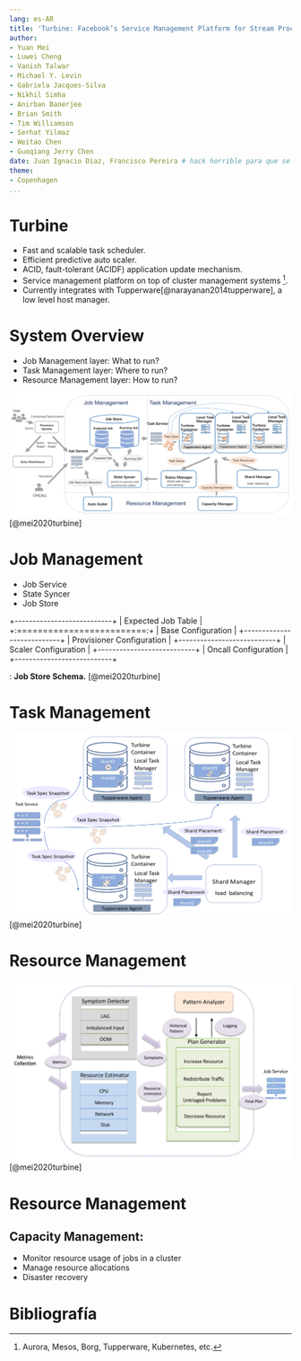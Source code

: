 ```yaml
---
lang: es-AR
title: 'Turbine: Facebook’s Service Management Platform for Stream Processing'
author:
- Yuan Mei
- Luwei Cheng
- Vanish Talwar
- Michael Y. Levin
- Gabriela Jacques-Silva
- Nikhil Simha
- Anirban Banerjee
- Brian Smith
- Tim Williamson
- Serhat Yilmaz
- Weitao Chen
- Guoqiang Jerry Chen
date: Juan Ignacio Díaz, Francisco Pereira # hack horrible para que se vea bien en la presentación
theme:
- Copenhagen
...
```


# Turbine

- Fast and scalable task scheduler.
- Efficient predictive auto scaler.
- ACID, fault-tolerant (ACIDF) application update mechanism.
- Service management platform on top of cluster management systems [^1].
- Currently integrates with Tupperware[@narayanan2014tupperware], a low level
  host manager.

[^1]: Aurora, Mesos, Borg, Tupperware, Kubernetes, etc.

# System Overview

- Job Management layer: What to run?
- Task Management layer: Where to run?
- Resource Management layer: How to run?

![system overview](assets/system-overview.png)[@mei2020turbine]

# Job Management

- Job Service
- State Syncer
- Job Store

+---------------------------+
| Expected Job Table        |
+:=========================:+
| Base Configuration        |
+---------------------------+
| Provisioner Configuration |
+---------------------------+
| Scaler Configuration      |
+---------------------------+
| Oncall Configuration      |
+---------------------------+

: **Job Store Schema.** [@mei2020turbine]

# Task Management

![task management](assets/task-management.png)[@mei2020turbine]

# Resource Management

![resource management](assets/auto-scaler.png)[@mei2020turbine]

# Resource Management

## Capacity Management:

- Monitor resource usage of jobs in a cluster
- Manage resource allocations
- Disaster recovery

# Bibliografía
